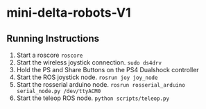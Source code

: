 # mini-delta-robots-V1

## Running Instructions
1. Start a roscore
`
roscore
`
2. Start the wireless joystick connection.
`
sudo ds4drv
`
3. Hold the PS and Share Buttons on the PS4 Dualshock controller
4. Start the ROS joystick node.
`
rosrun joy joy_node
`
5. Start the rosserial arduino node.
`
rosrun rosserial_arduino serial_node.py /dev/ttyACM0
`
6. Start the teleop ROS node.
`
python scripts/teleop.py
`
